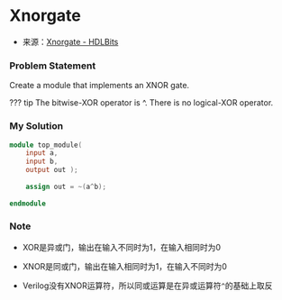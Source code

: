 # Xnorgate
- 来源：[Xnorgate - HDLBits](https://hdlbits.01xz.net/wiki/Xnorgate)

### Problem Statement
Create a module that implements an XNOR gate.

??? tip
    The bitwise-XOR operator is ^. There is no logical-XOR operator.

### My Solution

```Verilog
module top_module( 
    input a, 
    input b, 
    output out );
	
    assign out = ~(a^b);
    
endmodule
```

### Note

- XOR是异或门，输出在输入不同时为1，在输入相同时为0

- XNOR是同或门，输出在输入相同时为1，在输入不同时为0

- Verilog没有XNOR运算符，所以同或运算是在异或运算符`^`的基础上取反